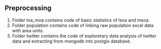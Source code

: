 ## Preprocessing

1. Folder loa_moa contains code of basic statistics of lsoa and msoa. 
2. Folder population contains code of linking raw population excel data with area units.
3. Folder twitter contains the code of exploretary data analysis of twitter data and extracting from mongodb into postgis database. 
